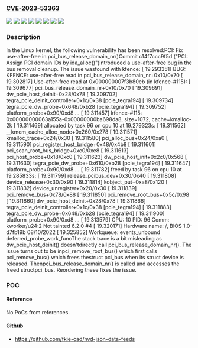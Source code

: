 ### [CVE-2023-53363](https://cve.mitre.org/cgi-bin/cvename.cgi?name=CVE-2023-53363)
![](https://img.shields.io/static/v1?label=Product&message=Linux&color=blue)
![](https://img.shields.io/static/v1?label=Version&message=&color=brightgreen)
![](https://img.shields.io/static/v1?label=Version&message=6.2%20&color=brightgreen)
![](https://img.shields.io/static/v1?label=Version&message=c14f7ccc9f5dcf9d06ddeec706f85405b2c80600%20&color=brightgreen)
![](https://img.shields.io/static/v1?label=Version&message=db273126bf548a2dc611372e8f6a817b2b16b563%20&color=brightgreen)
![](https://img.shields.io/static/v1?label=Version&message=ead4d69b3ef047b0f670511d81e9ced7ac876b44%20&color=brightgreen)
![](https://img.shields.io/static/v1?label=Version&message=f8b6bd6c04d4dfc4c200e6fa306e61e3b42ec5fc%20&color=brightgreen)
![](https://img.shields.io/static/v1?label=Vulnerability&message=n%2Fa&color=blue)

### Description

In the Linux kernel, the following vulnerability has been resolved:PCI: Fix use-after-free in pci_bus_release_domain_nr()Commit c14f7ccc9f5d ("PCI: Assign PCI domain IDs by ida_alloc()")introduced a use-after-free bug in the bus removal cleanup. The issue wasfound with kfence:  [   19.293351] BUG: KFENCE: use-after-free read in pci_bus_release_domain_nr+0x10/0x70  [   19.302817] Use-after-free read at 0x000000007f3b80eb (in kfence-#115):  [   19.309677]  pci_bus_release_domain_nr+0x10/0x70  [   19.309691]  dw_pcie_host_deinit+0x28/0x78  [   19.309702]  tegra_pcie_deinit_controller+0x1c/0x38 [pcie_tegra194]  [   19.309734]  tegra_pcie_dw_probe+0x648/0xb28 [pcie_tegra194]  [   19.309752]  platform_probe+0x90/0xd8  ...  [   19.311457] kfence-#115: 0x00000000063a155a-0x00000000ba698da8, size=1072, cache=kmalloc-2k  [   19.311469] allocated by task 96 on cpu 10 at 19.279323s:  [   19.311562]  __kmem_cache_alloc_node+0x260/0x278  [   19.311571]  kmalloc_trace+0x24/0x30  [   19.311580]  pci_alloc_bus+0x24/0xa0  [   19.311590]  pci_register_host_bridge+0x48/0x4b8  [   19.311601]  pci_scan_root_bus_bridge+0xc0/0xe8  [   19.311613]  pci_host_probe+0x18/0xc0  [   19.311623]  dw_pcie_host_init+0x2c0/0x568  [   19.311630]  tegra_pcie_dw_probe+0x610/0xb28 [pcie_tegra194]  [   19.311647]  platform_probe+0x90/0xd8  ...  [   19.311782] freed by task 96 on cpu 10 at 19.285833s:  [   19.311799]  release_pcibus_dev+0x30/0x40  [   19.311808]  device_release+0x30/0x90  [   19.311814]  kobject_put+0xa8/0x120  [   19.311832]  device_unregister+0x20/0x30  [   19.311839]  pci_remove_bus+0x78/0x88  [   19.311850]  pci_remove_root_bus+0x5c/0x98  [   19.311860]  dw_pcie_host_deinit+0x28/0x78  [   19.311866]  tegra_pcie_deinit_controller+0x1c/0x38 [pcie_tegra194]  [   19.311883]  tegra_pcie_dw_probe+0x648/0xb28 [pcie_tegra194]  [   19.311900]  platform_probe+0x90/0xd8  ...  [   19.313579] CPU: 10 PID: 96 Comm: kworker/u24:2 Not tainted 6.2.0 #4  [   19.320171] Hardware name:  /, BIOS 1.0-d7fb19b 08/10/2022  [   19.325852] Workqueue: events_unbound deferred_probe_work_funcThe stack trace is a bit misleading as dw_pcie_host_deinit() doesn'tdirectly call pci_bus_release_domain_nr(). The issue turns out to be inpci_remove_root_bus() which first calls pci_remove_bus() which frees thestruct pci_bus when its struct device is released. Thenpci_bus_release_domain_nr() is called and accesses the freed structpci_bus. Reordering these fixes the issue.

### POC

#### Reference
No PoCs from references.

#### Github
- https://github.com/fkie-cad/nvd-json-data-feeds


